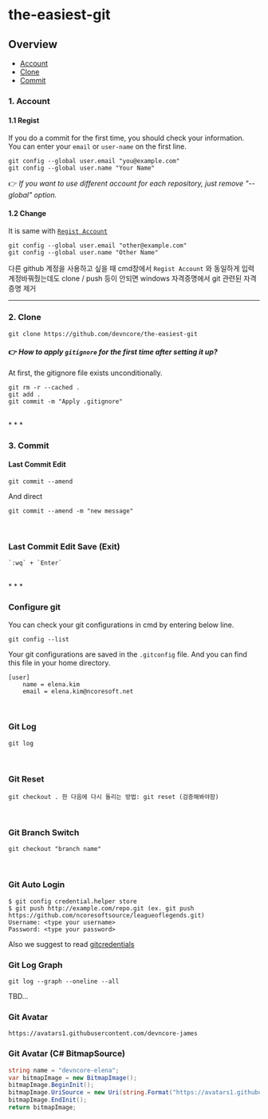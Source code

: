 # the-easiest-git

## Overview
- [Account](#1-account)
- [Clone](#2-clone)
- [Commit](#3-commit)

### 1. Account 
#### 1.1 Regist
If you do a commit for the first time, you should check your information. <br>
You can enter your `email` or `user-name` on the first line.
```git
git config --global user.email "you@example.com"
git config --global user.name "Your Name"
```
:point_right: _If you want to use different account for each repository, just remove "--global" option._
<br/>

#### 1.2 Change
It is same with [`Regist Account`](#11-regist)
```git
git config --global user.email "other@example.com"
git config --global user.name "Other Name"
```
다른 github 계정을 사용하고 싶을 때 cmd창에서 `Regist Account` 와 동일하게 입력
계정바꿔줬는데도 clone / push 등이 안되면 windows 자격증명에서 git 관련된 자격 증명 제거
<br/>
* * *

### 2. Clone
```git
git clone https://github.com/devncore/the-easiest-git
```
#### :point_right: _How to apply `gitignore` for the first time after setting it up?_
At first, the gitignore file exists unconditionally.
```git
git rm -r --cached .
git add .
git commit -m "Apply .gitignore"
```
<br/>
* * *

### 3. Commit
#### Last Commit Edit
```
git commit --amend
```
And direct
```
git commit --amend -m "new message"
```
<br/>
    
### Last Commit Edit Save (Exit)
```
`:wq` + `Enter`
```
<br/>
* * *

### Configure git
You can check your git configurations in cmd by entering below line.
```
git config --list
```

Your git configurations are saved in the `.gitconfig` file. And you can find this file in your home directory.
```git
[user]
	name = elena.kim
	email = elena.kim@ncoresoft.net
```
<br/>
    
### Git Log
```
git log
```
<br/>
    
### Git Reset
```
git checkout . 한 다음에 다시 돌리는 방법: git reset (검증해봐야함)
```
<br/>
    
### Git Branch Switch
```
git checkout "branch name"
```
<br/>
    
### Git Auto Login
```
$ git config credential.helper store
$ git push http://example.com/repo.git (ex. git push https://github.com/ncoresoftsource/leagueoflegends.git)
Username: <type your username>
Password: <type your password>
```
Also we suggest to read [ gitcredentials](https://git-scm.com/docs/gitcredentials)
<br/>
   
### Git Log Graph

```git
git log --graph --oneline --all
```

TBD...

### Git Avatar
```
https://avatars1.githubusercontent.com/devncore-james
```

### Git Avatar (C# BitmapSource)
```csharp
string name = "devncore-elena";
var bitmapImage = new BitmapImage();
bitmapImage.BeginInit();
bitmapImage.UriSource = new Uri(string.Format("https://avatars1.githubusercontent.com/{0}", name);
bitmapImage.EndInit();
return bitmapImage;
```
